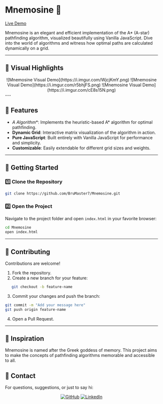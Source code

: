 # Mnemosine 🌟  
[Live Demo](https://brumaster7.github.io/Mnemosine/)  

Mnemosine is an elegant and efficient implementation of the A* (A-star) pathfinding algorithm, visualized beautifully using Vanilla JavaScript. Dive into the world of algorithms and witness how optimal paths are calculated dynamically on a grid.

---

## 🎨 Visual Highlights  
<div align="center">
   ![Mnemosine Visual Demo](https://i.imgur.com/WjcjKmY.png)
   ![Mnemosine Visual Demo](https://i.imgur.com/r5bhjFS.png)
   ![Mnemosine Visual Demo](https://i.imgur.com/cE8s15N.png)
</div>
---

## 🚀 Features  
- **A* Algorithm**: Implements the heuristic-based A* algorithm for optimal pathfinding.  
- **Dynamic Grid**: Interactive matrix visualization of the algorithm in action.  
- **Pure JavaScript**: Built entirely with Vanilla JavaScript for performance and simplicity.  
- **Customizable**: Easily extendable for different grid sizes and weights.  

---

## 🔧 Getting Started  

### 1️⃣ Clone the Repository  
```bash  
git clone https://github.com/BruMaster7/Mnemosine.git  
```
### 2️⃣ Open the Project  
Navigate to the project folder and open `index.html` in your favorite browser:  
```bash  
cd Mnemosine  
open index.html  
```

---

## 🤝 Contributing  

Contributions are welcome!  
1. Fork the repository.  
2. Create a new branch for your feature:
```bash  
   git checkout -b feature-name  
```
3. Commit your changes and push the branch:
```bash
git commit -m "Add your message here"  
git push origin feature-name
```  
4. Open a Pull Request.

---

## 🌌 Inspiration
Mnemosine is named after the Greek goddess of memory. This project aims to make the concepts of pathfinding algorithms memorable and accessible to all.

## 💌 Contact
For questions, suggestions, or just to say hi:
<div align="center">

   [![GitHub](https://img.shields.io/badge/-GitHub-181717?logo=github&logoColor=white&style=for-the-badge)](https://github.com/BruMaster7)
   [![LinkedIn](https://img.shields.io/badge/-LinkedIn-0077B5?logo=linkedin&logoColor=white&style=for-the-badge)](https://www.linkedin.com/in/bruno-rocha-a520a91b8/)  

</div>



